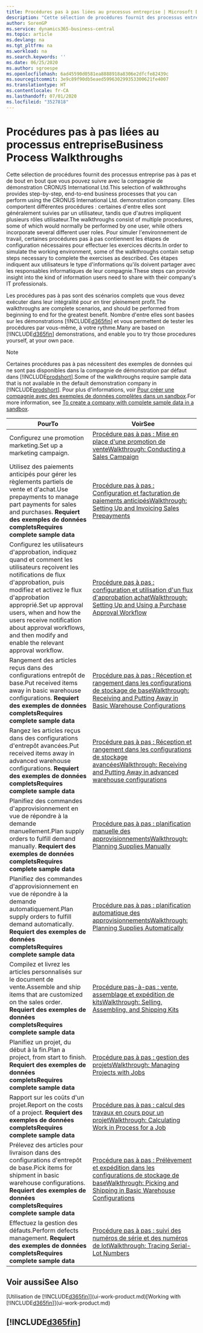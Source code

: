 ```yaml
---
title: Procédures pas à pas liées au processus entreprise | Microsoft Docs
description: "Cette sélection de procédures fournit des processus entreprise pas à pas et de bout en bout que vous pouvez suivre avec la compagnie de démonstration CRONUS International Ltd. Elles comportent différentes procédures : certaines d'entre elles sont généralement suivies par un utilisateur, tandis que d'autres impliquent plusieurs rôles utilisateur. Pour simuler l'environnement de travail, certaines procédures pas à pas contiennent les étapes de configuration nécessaires pour effectuer les exercices décrits. Ces étapes indiquent aux utilisateurs le type d'informations qu'ils doivent partager avec les responsables informatiques de leur compagnie."
author: SorenGP
ms.service: dynamics365-business-central
ms.topic: article
ms.devlang: na
ms.tgt_pltfrm: na
ms.workload: na
ms.search.keywords: ''
ms.date: 06/25/2020
ms.author: sgroespe
ms.openlocfilehash: 6ad45590d0581ea8888918a8306e2dfcfe82439c
ms.sourcegitcommit: 3e9c89f90db5eaed599630299353300621fe4007
ms.translationtype: HT
ms.contentlocale: fr-CA
ms.lasthandoff: 07/01/2020
ms.locfileid: "3527818"
---
```

# <a name="business-process-walkthroughs"></a><span data-ttu-id="f6cf8-106">Procédures pas à pas liées au processus entreprise</span><span class="sxs-lookup"><span data-stu-id="f6cf8-106">Business Process Walkthroughs</span></span>

<span data-ttu-id="f6cf8-107">Cette sélection de procédures fournit des processus entreprise pas à pas et de bout en bout que vous pouvez suivre avec la compagnie de démonstration CRONUS International Ltd.</span><span class="sxs-lookup"><span data-stu-id="f6cf8-107">This selection of walkthroughs provides step-by-step, end-to-end business processes that you can perform using the CRONUS International Ltd. demonstration company.</span></span> <span data-ttu-id="f6cf8-108">Elles comportent différentes procédures : certaines d'entre elles sont généralement suivies par un utilisateur, tandis que d'autres impliquent plusieurs rôles utilisateur.</span><span class="sxs-lookup"><span data-stu-id="f6cf8-108">The walkthroughs consist of multiple procedures, some of which would normally be performed by one user, while others incorporate several different user roles.</span></span> <span data-ttu-id="f6cf8-109">Pour simuler l'environnement de travail, certaines procédures pas à pas contiennent les étapes de configuration nécessaires pour effectuer les exercices décrits.</span><span class="sxs-lookup"><span data-stu-id="f6cf8-109">In order to simulate the working environment, some of the walkthroughs contain setup steps necessary to complete the exercises as described.</span></span> <span data-ttu-id="f6cf8-110">Ces étapes indiquent aux utilisateurs le type d'informations qu'ils doivent partager avec les responsables informatiques de leur compagnie.</span><span class="sxs-lookup"><span data-stu-id="f6cf8-110">These steps can provide insight into the kind of information users need to share with their company's IT professionals.</span></span>  

 <span data-ttu-id="f6cf8-111">Les procédures pas à pas sont des scénarios complets que vous devez exécuter dans leur intégralité pour en tirer pleinement profit.</span><span class="sxs-lookup"><span data-stu-id="f6cf8-111">The walkthroughs are complete scenarios, and should be performed from beginning to end for the greatest benefit.</span></span> <span data-ttu-id="f6cf8-112">Nombre d'entre elles sont basées sur les démonstrations [!INCLUDE[d365fin](includes/d365fin_md.md)] et vous permettent de tester les procédures par vous-même, à votre rythme.</span><span class="sxs-lookup"><span data-stu-id="f6cf8-112">Many are based on [!INCLUDE[d365fin](includes/d365fin_md.md)] demonstrations, and enable you to try those procedures yourself, at your own pace.</span></span>  

> [!NOTE]
> <span data-ttu-id="f6cf8-113">Certaines procédures pas à pas nécessitent des exemples de données qui ne sont pas disponibles dans la compagnie de démonstration par défaut dans [!INCLUDE[prodshort](includes/prodshort.md)].</span><span class="sxs-lookup"><span data-stu-id="f6cf8-113">Some of the walkthroughs require sample data that is not available in the default demonstration company in [!INCLUDE[prodshort](includes/prodshort.md)].</span></span> <span data-ttu-id="f6cf8-114">Pour plus d'informations, voir [Pour créer une compagnie avec des exemples de données complètes dans un sandbox](across-how-create-sandbox-environment.md#to-create-a-company-with-complete-sample-data-in-a-sandbox).</span><span class="sxs-lookup"><span data-stu-id="f6cf8-114">For more information, see [To create a company with complete sample data in a sandbox](across-how-create-sandbox-environment.md#to-create-a-company-with-complete-sample-data-in-a-sandbox).</span></span>

|<span data-ttu-id="f6cf8-115">Pour</span><span class="sxs-lookup"><span data-stu-id="f6cf8-115">To</span></span>|<span data-ttu-id="f6cf8-116">Voir</span><span class="sxs-lookup"><span data-stu-id="f6cf8-116">See</span></span>|  
|--------|---------|  
|<span data-ttu-id="f6cf8-117">Configurez une promotion marketing.</span><span class="sxs-lookup"><span data-stu-id="f6cf8-117">Set up a marketing campaign.</span></span>|[<span data-ttu-id="f6cf8-118">Procédure pas à pas : Mise en place d'une promotion de vente</span><span class="sxs-lookup"><span data-stu-id="f6cf8-118">Walkthrough: Conducting a Sales Campaign</span></span>](walkthrough-conducting-a-sales-campaign.md)|  
|<span data-ttu-id="f6cf8-119">Utilisez des paiements anticipés pour gérer les règlements partiels de vente et d'achat.</span><span class="sxs-lookup"><span data-stu-id="f6cf8-119">Use prepayments to manage part payments for sales and purchases.</span></span> <span data-ttu-id="f6cf8-120">**Requiert des exemples de données complets**</span><span class="sxs-lookup"><span data-stu-id="f6cf8-120">**Requires complete sample data**</span></span> |[<span data-ttu-id="f6cf8-121">Procédure pas à pas : Configuration et facturation de paiements anticipés</span><span class="sxs-lookup"><span data-stu-id="f6cf8-121">Walkthrough: Setting Up and Invoicing Sales Prepayments</span></span>](walkthrough-setting-up-and-invoicing-sales-prepayments.md)|  
|<span data-ttu-id="f6cf8-122">Configurez les utilisateurs d'approbation, indiquez quand et comment les utilisateurs reçoivent les notifications de flux d'approbation, puis modifiez et activez le flux d'approbation approprié.</span><span class="sxs-lookup"><span data-stu-id="f6cf8-122">Set up approval users, when and how the users receive notification about approval workflows, and then modify and enable the relevant approval workflow.</span></span>|[<span data-ttu-id="f6cf8-123">Procédure pas à pas : configuration et utilisation d'un flux d'approbation achat</span><span class="sxs-lookup"><span data-stu-id="f6cf8-123">Walkthrough: Setting Up and Using a Purchase Approval Workflow</span></span>](walkthrough-setting-up-and-using-a-purchase-approval-workflow.md)|  
|<span data-ttu-id="f6cf8-124">Rangement des articles reçus dans des configurations entrepôt de base.</span><span class="sxs-lookup"><span data-stu-id="f6cf8-124">Put received items away in basic warehouse configurations.</span></span> <span data-ttu-id="f6cf8-125">**Requiert des exemples de données complets**</span><span class="sxs-lookup"><span data-stu-id="f6cf8-125">**Requires complete sample data**</span></span>|[<span data-ttu-id="f6cf8-126">Procédure pas à pas : Réception et rangement dans les configurations de stockage de base</span><span class="sxs-lookup"><span data-stu-id="f6cf8-126">Walkthrough: Receiving and Putting Away in Basic Warehouse Configurations</span></span>](walkthrough-receiving-and-putting-away-in-basic-warehousing.md)|  
|<span data-ttu-id="f6cf8-127">Rangez les articles reçus dans des configurations d'entrepôt avancées.</span><span class="sxs-lookup"><span data-stu-id="f6cf8-127">Put received items away in advanced warehouse configurations.</span></span> <span data-ttu-id="f6cf8-128">**Requiert des exemples de données complets**</span><span class="sxs-lookup"><span data-stu-id="f6cf8-128">**Requires complete sample data**</span></span>|[<span data-ttu-id="f6cf8-129">Procédure pas à pas : Réception et rangement dans les configurations de stockage avancées</span><span class="sxs-lookup"><span data-stu-id="f6cf8-129">Walkthrough: Receiving and Putting Away in advanced warehouse configurations</span></span>](walkthrough-receiving-and-putting-away-in-advanced-warehousing.md)|  
|<span data-ttu-id="f6cf8-130">Planifiez des commandes d'approvisionnement en vue de répondre à la demande manuellement.</span><span class="sxs-lookup"><span data-stu-id="f6cf8-130">Plan supply orders to fulfill demand manually.</span></span> <span data-ttu-id="f6cf8-131">**Requiert des exemples de données complets**</span><span class="sxs-lookup"><span data-stu-id="f6cf8-131">**Requires complete sample data**</span></span>|[<span data-ttu-id="f6cf8-132">Procédure pas à pas : planification manuelle des approvisionnements</span><span class="sxs-lookup"><span data-stu-id="f6cf8-132">Walkthrough: Planning Supplies Manually</span></span>](walkthrough-planning-supplies-manually.md)|  
|<span data-ttu-id="f6cf8-133">Planifiez des commandes d'approvisionnement en vue de répondre à la demande automatiquement.</span><span class="sxs-lookup"><span data-stu-id="f6cf8-133">Plan supply orders to fulfill demand automatically.</span></span> <span data-ttu-id="f6cf8-134">**Requiert des exemples de données complets**</span><span class="sxs-lookup"><span data-stu-id="f6cf8-134">**Requires complete sample data**</span></span>|[<span data-ttu-id="f6cf8-135">Procédure pas à pas : planification automatique des approvisionnements</span><span class="sxs-lookup"><span data-stu-id="f6cf8-135">Walkthrough: Planning Supplies Automatically</span></span>](walkthrough-planning-supplies-automatically.md)|  
|<span data-ttu-id="f6cf8-136">Compilez et livrez les articles personnalisés sur le document de vente.</span><span class="sxs-lookup"><span data-stu-id="f6cf8-136">Assemble and ship items that are customized on the sales order.</span></span> <span data-ttu-id="f6cf8-137">**Requiert des exemples de données complets**</span><span class="sxs-lookup"><span data-stu-id="f6cf8-137">**Requires complete sample data**</span></span>|[<span data-ttu-id="f6cf8-138">Procédure pas-à-pas : vente, assemblage et expédition de kits</span><span class="sxs-lookup"><span data-stu-id="f6cf8-138">Walkthrough: Selling, Assembling, and Shipping Kits</span></span>](walkthrough-selling-assembling-and-shipping-kits.md)|  
|<span data-ttu-id="f6cf8-139">Planifiez un projet, du début à la fin.</span><span class="sxs-lookup"><span data-stu-id="f6cf8-139">Plan a project, from start to finish.</span></span> <span data-ttu-id="f6cf8-140">**Requiert des exemples de données complets**</span><span class="sxs-lookup"><span data-stu-id="f6cf8-140">**Requires complete sample data**</span></span>|[<span data-ttu-id="f6cf8-141">Procédure pas à pas : gestion des projets</span><span class="sxs-lookup"><span data-stu-id="f6cf8-141">Walkthrough: Managing Projects with Jobs</span></span>](walkthrough-managing-projects-with-jobs.md)|  
|<span data-ttu-id="f6cf8-142">Rapport sur les coûts d'un projet.</span><span class="sxs-lookup"><span data-stu-id="f6cf8-142">Report on the costs of a project.</span></span> <span data-ttu-id="f6cf8-143">**Requiert des exemples de données complets**</span><span class="sxs-lookup"><span data-stu-id="f6cf8-143">**Requires complete sample data**</span></span>|[<span data-ttu-id="f6cf8-144">Procédure pas à pas : calcul des travaux en cours pour un projet</span><span class="sxs-lookup"><span data-stu-id="f6cf8-144">Walkthrough: Calculating Work in Process for a Job</span></span>](walkthrough-calculating-work-in-process-for-a-job.md)|  
|<span data-ttu-id="f6cf8-145">Prélevez des articles pour livraison dans des configurations d'entrepôt de base.</span><span class="sxs-lookup"><span data-stu-id="f6cf8-145">Pick items for shipment in basic warehouse configurations.</span></span> <span data-ttu-id="f6cf8-146">**Requiert des exemples de données complets**</span><span class="sxs-lookup"><span data-stu-id="f6cf8-146">**Requires complete sample data**</span></span>|[<span data-ttu-id="f6cf8-147">Procédure pas à pas : Prélèvement et expédition dans les configurations de stockage de base</span><span class="sxs-lookup"><span data-stu-id="f6cf8-147">Walkthrough: Picking and Shipping in Basic Warehouse Configurations</span></span>](walkthrough-picking-and-shipping-in-basic-warehousing.md)|  
|<span data-ttu-id="f6cf8-148">Effectuez la gestion des défauts.</span><span class="sxs-lookup"><span data-stu-id="f6cf8-148">Perform defects management.</span></span> <span data-ttu-id="f6cf8-149">**Requiert des exemples de données complets**</span><span class="sxs-lookup"><span data-stu-id="f6cf8-149">**Requires complete sample data**</span></span>|[<span data-ttu-id="f6cf8-150">Procédure pas à pas : suivi des numéros de série et des numéros de lot</span><span class="sxs-lookup"><span data-stu-id="f6cf8-150">Walkthrough: Tracing Serial-Lot Numbers</span></span>](walkthrough-tracing-serial-lot-numbers.md)|  

## <a name="see-also"></a><span data-ttu-id="f6cf8-151">Voir aussi</span><span class="sxs-lookup"><span data-stu-id="f6cf8-151">See Also</span></span>

<span data-ttu-id="f6cf8-152">[Utilisation de [!INCLUDE[d365fin](includes/d365fin_md.md)]](ui-work-product.md)</span><span class="sxs-lookup"><span data-stu-id="f6cf8-152">[Working with [!INCLUDE[d365fin](includes/d365fin_md.md)]](ui-work-product.md)</span></span>  

## [!INCLUDE[d365fin](includes/free_trial_md.md)]  
